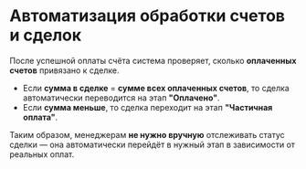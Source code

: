 # Автоматизация обработки счетов и сделок

После успешной оплаты счёта система проверяет, сколько **оплаченных счетов** привязано к сделке.

- Если **сумма в сделке** = **сумме всех оплаченных счетов**, то сделка автоматически переводится на этап **"Оплачено"**.
- Если **сумма меньше**, то сделка переходит на этап **"Частичная оплата"**.

Таким образом, менеджерам **не нужно вручную** отслеживать статус сделки — она автоматически перейдёт в нужный этап в зависимости от реальных оплат.